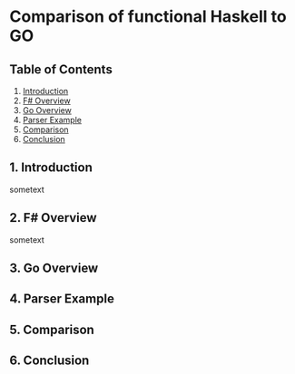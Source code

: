 # Comparison of functional Haskell to GO

## Table of Contents
1. [ Introduction](#intro)
2. [ F# Overview ](#FOver)
3. [ Go Overview ](#GoOver)
3. [ Parser Example ](#ParsEx)
5. [ Comparison ](#Comp)
6. [ Conclusion ](#Conc)

<a name="intro"></a>
## 1. Introduction

sometext

<a name="FOver"></a>
## 2. F# Overview

sometext

<a name="GoOver"></a>
## 3. Go Overview

<a name="ParsEx"></a>
## 4. Parser Example

<a name="Comp"></a>
## 5. Comparison

<a name="Conc"></a>
## 6. Conclusion

